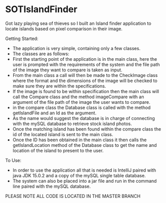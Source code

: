 # SOTIslandFinder
Got lazy playing sea of thieves so I built an Island finder application to locate islands based on pixel comparison in their image. 

Getting Started: 
- The application is very simple, containing only a few classes.
- The classes are as follows: 
- First the starting point of the application is in the main class, here the user is prompted with the requirements of the system 
and the file path of the image they want to compare is taken as input. 
- From the main class a call will then be made to the CheckImage class where the format and the dimensions of the image will be checked to make sure they are within the specifications. 
- If the image is found to be within specification then the main class will call the Compare class and the method imageCompare with an argument of the file path of the image the user wants to compare. 
- in the compare class the Database class is called with the method getIslandFile and an Id as the argument. 
- As the name would suggest the database is in charge of connecting with the mySQL database to retrieve stock island photos. 
- Once the matching island has been found within the compare class the id of the located island is sent to the main class. 
- Once the ID has been obtained in the main class it then calls the getIslandLocation method of the Database class to get the name and location of the island to present to the user. 

To Use: 
- In order to use the application all that is needed is IntelliJ paired with java JDK 15.0.2 and a copy of the mySQL single table database. 
- The system can also be placed into a jar file and run in the command line paired with the mySQL database. 

PLEASE NOTE ALL CODE IS LOCATED IN THE MASTER BRANCH
